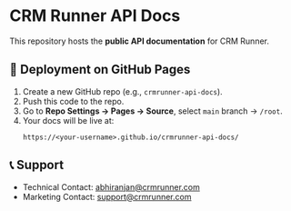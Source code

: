 # CRM Runner API Docs

This repository hosts the **public API documentation** for CRM Runner.

## 📌 Deployment on GitHub Pages
1. Create a new GitHub repo (e.g., `crmrunner-api-docs`).
2. Push this code to the repo.
3. Go to **Repo Settings → Pages → Source**, select `main` branch → `/root`.
4. Your docs will be live at:
   ```
   https://<your-username>.github.io/crmrunner-api-docs/
   ```

## 📞 Support
- Technical Contact: abhiranjan@crmrunner.com
- Marketing Contact: support@crmrunner.com
